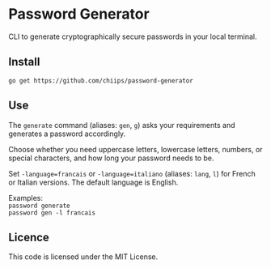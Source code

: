# Password Generator
CLI to generate cryptographically secure passwords in your local terminal.

## Install

    go get https://github.com/chiips/password-generator

## Use

The `generate` command (aliases: `gen`, `g`) asks your requirements and generates a password accordingly.

Choose whether you need uppercase letters, lowercase letters, numbers, or special characters, and how long your password needs to be.

Set `-language=francais` or `-language=italiano` (aliases: `lang`, `l`) for French or Italian versions. The default language is English.

Examples:  
`password generate`  
`password gen -l francais`  

## Licence

This code is licensed under the MIT License.